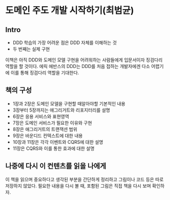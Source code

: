 # 도메인 주도 개발 시작하기(최범균)

## Intro

- DDD 학습의 가장 어려운 점은 DDD 자체를 이해하는 것
- 두 번째는 실제 구현 

이책은 아직 DDD와 도메인 모델 구현을 어려워하는 사람들에게 입문서이자 징검다리 역할을 할 것이다.
에릭 에반스의 DDD는 DDD를 처음 접하는 개발자에겐 다소 어렵기에 이를 통해 징검다리 역할을 기대한다.

## 책의 구성

- 1장과 2장은 도메인 모델을 구현할 때알아야할 기본적인 내용
- 3장부터 5장까지는 애그리거트와 리포지터리를 설명
- 6장은 응용 서비스와 표현영역
- 7장은 도메인 서비스가 필요한 이유와 구현
- 8장은 애그리거트의 트랜잭션 범위
- 9장은 바운디드 컨텍스트에 대한 내용
- 10장과 11장은 각각 이벤트와 CQRS에 대한 설명
- 11장은 CQRS와 이를 통한 효과에 대한 설명

## 나중에 다시 이 컨텐츠를 읽을 나에게

이 책을 읽으며 중요하다고 생각된 부분을 간단하게 정리하고 그림이나 코드 등은 따로 저장하지 않았다.
필요한 내용을 다시 볼 때, 포함된 그림은 직접 책을 다시 보며 확인하자.